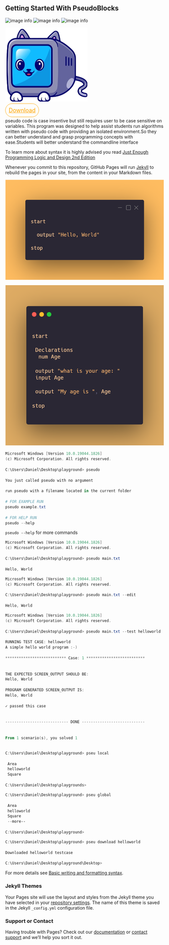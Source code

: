 ## Getting Started With PseudoBlocks

![image info](https://img.shields.io/github/v/release/daniel-kenan/pseudoblocks) ![image info](https://img.shields.io/github/license/daniel-kenan/pseudoblocks)
![image info](https://badgen.net/badge/icon/windows?icon=windows&label)


![image info](favicon.png) 

<a
style="height:50px;width:120px; font-size:large;border-radius:50px;background:transparent;color:orange; padding:10px;border:1px solid orange;"
href="https://github.com/Daniel\Desktop\playground-Kenan/pseudoblocks/releases/download/v1.0.4/PseudoBlocksSetUp.exe">Download</a>


pseudo code is case insentive but still requires user to be case sensitive on variables.
This program was designed to help assist students run algorithms written with pseudo code with providing an isolated environment.So they can better understand and grasp programming concepts  with ease.Students will better understand the commandline interface

To learn more about syntax it is highly advised you read [Just Enough Programming Logic and Design 2nd Edition](https://pdfhost.io/v/csFeVPBzn_Just_Enough_Programming_Logic_and_Design_2nd_Edition)

Whenever you commit to this repository, GitHub Pages will run [Jekyll](https://jekyllrb.com/) to rebuild the pages in your site, from the content in your Markdown files.

![image info](./hello.png) 

![image info](./Age.png) 





```powershell
Microsoft Windows [Version 10.0.19044.1826]
(c) Microsoft Corporation. All rights reserved.

C:\Users\Daniel\Desktop\playground> pseudo

You just called pseudo with no argument

run pseudo with a filename located in the current folder

# FOR EXAMPLE RUN
pseudo example.txt

# FOR HELP RUN
pseudo --help

```
```pseudo --help``` for more commands


```powershell
Microsoft Windows [Version 10.0.19044.1826]
(c) Microsoft Corporation. All rights reserved.

C:\Users\Daniel\Desktop\playground> pseudo main.txt 

Hello, World


```

```powershell
Microsoft Windows [Version 10.0.19044.1826]
(c) Microsoft Corporation. All rights reserved.

C:\Users\Daniel\Desktop\playground> pseudo main.txt --edit

Hello, World


```


```powershell
Microsoft Windows [Version 10.0.19044.1826]
(c) Microsoft Corporation. All rights reserved.

C:\Users\Daniel\Desktop\playground> pseudo main.txt --test helloworld

RUNNING TEST CASE: helloworld
A simple hello world program :-)

*************************** Case: 1 **************************


THE EXPECTED SCREEN_OUTPUT SHOULD BE:
Hello, World

PROGRAM GENERATED SCREEN_OUTPUT IS:
Hello, World

✓ passed this case


---------------------------- DONE ----------------------------


From 1 scenario(s), you solved 1



```

```powershell
C:\Users\Daniel\Desktop\playground> pseu local

 Area
 helloworld
 Square

C:\Users\Daniel\Desktop\playgrounds>

```

```powershell
C:\Users\Daniel\Desktop\playground> pseu global

 Area
 helloworld
 Square
 --more--

C:\Users\Daniel\Desktop\playground>

```

```powershell
C:\Users\Daniel\Desktop\playground> pseu download helloworld

Downloaded helloworld testcase

C:\Users\Daniel\Desktop\playground\Desktop>
```

For more details see [Basic writing and formatting syntax](https://docs.github.com/en/github/writing-on-github/getting-started-with-writing-and-formatting-on-github/basic-writing-and-formatting-syntax).

### Jekyll Themes

Your Pages site will use the layout and styles from the Jekyll theme you have selected in your [repository settings](https://github.com/Daniel\Desktop\playground-Kenan/pseudo-blocks/settings/pages). The name of this theme is saved in the Jekyll `_config.yml` configuration file.

### Support or Contact

Having trouble with Pages? Check out our [documentation](https://docs.github.com/categories/github-pages-basics/) or [contact support](https://support.github.com/contact) and we’ll help you sort it out.
